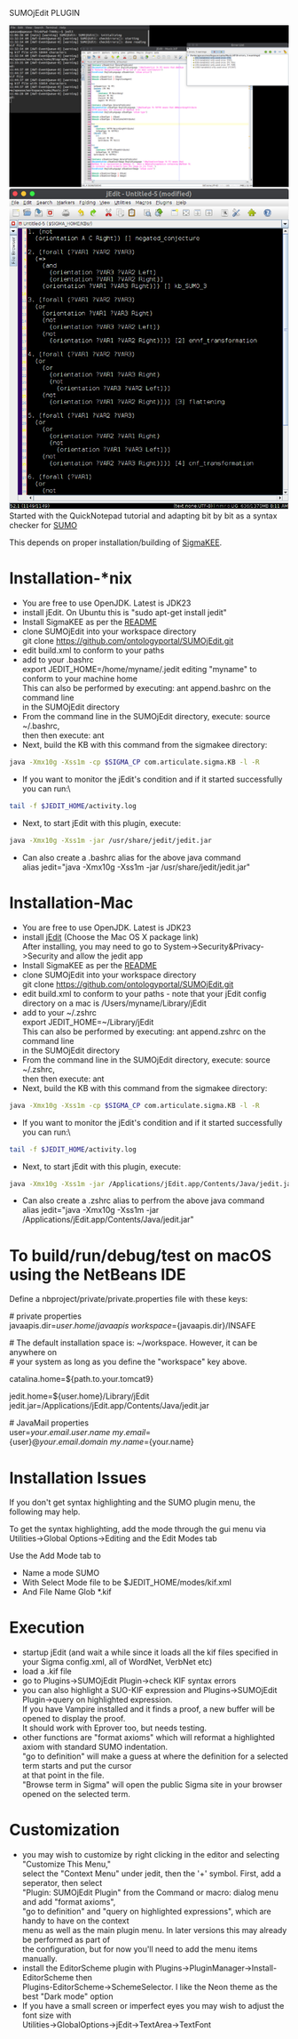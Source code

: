 SUMOjEdit PLUGIN

![screenshot](https://github.com/ontologyportal/SUMOjEdit/raw/master/screenshot.jpeg)
![screenshot](https://github.com/ontologyportal/SUMOjEdit/raw/master/screenshot-tp.jpeg)
Started with the QuickNotepad tutorial and adapting bit by bit as a syntax checker for [SUMO](www.ontologyportal.org)

This depends on proper installation/building of [SigmaKEE](https://github.com/ontologyportal/sigmakee).

Installation-*nix
=============================
- You are free to use OpenJDK. Latest is JDK23
- install jEdit.  On Ubuntu this is "sudo apt-get install jedit"
- Install SigmaKEE as per the [README](https://github.com/ontologyportal/sigmakee/blob/master/README.md)
- clone SUMOjEdit into your workspace directory\
  git clone https://github.com/ontologyportal/SUMOjEdit.git
- edit build.xml to conform to your paths
- add to your .bashrc\
  export JEDIT_HOME=/home/myname/.jedit editing "myname" to conform to your machine home\
  This can also be performed by executing: ant append.bashrc on the command line\
  in the SUMOjEdit directory
- From the command line in the SUMOjEdit directory, execute: source ~/.bashrc,\
  then then execute: ant
- Next, build the KB with this command from the sigmakee directory:
```sh
java -Xmx10g -Xss1m -cp $SIGMA_CP com.articulate.sigma.KB -l -R
```
- If you want to monitor the jEdit's condition and if it started successfully you can run:\
```sh
tail -f $JEDIT_HOME/activity.log
```
- Next, to start jEdit with this plugin, execute:
```sh
java -Xmx10g -Xss1m -jar /usr/share/jedit/jedit.jar
```
- Can also create a .bashrc alias for the above java command\
  alias jedit="java -Xmx10g -Xss1m -jar /usr/share/jedit/jedit.jar"

Installation-Mac
=============================
- You are free to use OpenJDK. Latest is JDK23
- install [jEdit](http://jedit.org/index.php?page=download&platform=mac)
  (Choose the Mac OS X package link)\
  After installing, you may need to go to System->Security&Privacy->Security and allow the jedit app
- Install SigmaKEE as per the [README](https://github.com/ontologyportal/sigmakee/blob/master/README.md)
- clone SUMOjEdit into your workspace directory\
  git clone https://github.com/ontologyportal/SUMOjEdit.git
- edit build.xml to conform to your paths - note that your jEdit config\
  directory on a mac is /Users/myname/Library/jEdit
- add to your \~/.zshrc\
  export JEDIT_HOME=\~/Library/jEdit\
  This can also be performed by executing: ant append.zshrc on the command line\
  in the SUMOjEdit directory
- From the command line in the SUMOjEdit directory, execute: source ~/.zshrc,\
  then then execute: ant
- Next, build the KB with this command from the sigmakee directory:
```sh
java -Xmx10g -Xss1m -cp $SIGMA_CP com.articulate.sigma.KB -l -R
```
- If you want to monitor the jEdit's condition and if it started successfully you can run:\
```sh
tail -f $JEDIT_HOME/activity.log
```
- Next, to start jEdit with this plugin, execute:
```sh
java -Xmx10g -Xss1m -jar /Applications/jEdit.app/Contents/Java/jedit.jar
```
- Can also create a .zshrc alias to perfrom the above java command\
  alias jedit="java -Xmx10g -Xss1m -jar /Applications/jEdit.app/Contents/Java/jedit.jar"

To build/run/debug/test on macOS using the NetBeans IDE
=======================================================
Define a nbproject/private/private.properties file with these keys:

\# private properties\
javaapis.dir=${user.home}/javaapis\
workspace=${javaapis.dir}/INSAFE

\# The default installation space is: ~/workspace. However, it can be anywhere on\
\# your system as long as you define the "workspace" key above.

catalina.home=${path.to.your.tomcat9}

jedit.home=${user.home}/Library/jEdit\
jedit.jar=/Applications/jEdit.app/Contents/Java/jedit.jar

\# JavaMail properties\
user=${your.email.user.name}\
my.email=${user}@${your.email.domain}\
my.name=${your.name}


Installation Issues
=============================
If you don't get syntax highlighting and the SUMO plugin menu, the following
may help.

To get the syntax highlighting, add the mode through the gui menu via Utilities->Global Options->Editing and the Edit Modes tab

Use the Add Mode tab to

- Name a mode SUMO
- With Select Mode file to be $JEDIT_HOME/modes/kif.xml
- And File Name Glob *.kif

Execution
=============================
- startup jEdit (and wait a while since it loads all the kif files specified in your Sigma config.xml,
  all of WordNet, VerbNet etc)
- load a .kif file
- go to Plugins->SUMOjEdit Plugin->check KIF syntax errors
- you can also highlight a SUO-KIF expression and Plugins->SUMOjEdit Plugin->query on highlighted expression.\
  If you have Vampire installed and it finds a proof, a new buffer will be opened to display the proof.\
  It should work with Eprover too, but needs testing.
- other functions are "format axioms" which will reformat a highlighted axiom with standard SUMO indentation.\
  "go to definition" will make a guess at where the definition for a selected term starts and put the cursor \
  at that point in the file.\
  "Browse term in Sigma" will open the public Sigma site in your browser opened on the selected term.

Customization
=============================
- you may wish to customize by right clicking in the editor and selecting "Customize This Menu,"\
select the "Context Menu" under jedit, then the '+' symbol. First, add a seperator, then select\
"Plugin: SUMOjEdit Plugin" from the Command or macro: dialog menu and add "format axioms",\
"go to definition" and "query on highlighted expressions", which are handy to have on the context\
menu as well as the main plugin menu. In later versions this may already be performed as part of\
the configuration, but for now you'll need to add the menu items manually.
- install the EditorScheme plugin with Plugins->PluginManager->Install-EditorScheme then\
Plugins-EditorScheme->SchemeSelector. I like the Neon theme as the best "Dark mode" option
- If you have a small screen or imperfect eyes you may wish to adjust the font size with\
Utilities->GlobalOptions->jEdit->TextArea->TextFont
